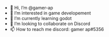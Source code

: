 - 👋 Hi, I’m @gamer-ap
- 👀 I’m interested in game developement
- 🌱 I’m currently learning godot
- 💞️ I’m looking to collaborate on Discord
- 📫 How to reach me discord: gamer ap#5356

<!---
gamer-ap/gamer-ap is a ✨ special ✨ repository because its `README.md` (this file) appears on your GitHub profile.
You can click the Preview link to take a look at your changes.
--->
